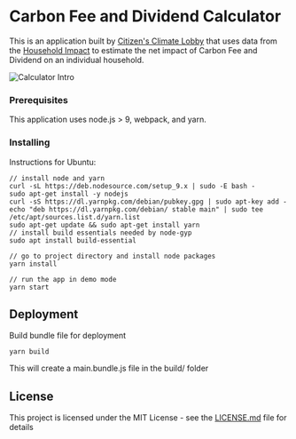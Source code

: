 # Carbon Fee and Dividend Calculator

This is an application built by [Citizen's Climate Lobby](https://citizensclimatelobby.org/) that uses data from the 
[Household Impact](https://citizensclimatelobby.org/household-impact-study/) to estimate the net impact of Carbon Fee and Dividend on an individual household.

![Calculator Intro](https://citizensclimatelobby.org/wp-content/uploads/2018/03/compressed-CFD-Calculator-header.jpg)

### Prerequisites

This application uses node.js > 9, webpack, and yarn.

### Installing

Instructions for Ubuntu:
```
// install node and yarn
curl -sL https://deb.nodesource.com/setup_9.x | sudo -E bash -
sudo apt-get install -y nodejs
curl -sS https://dl.yarnpkg.com/debian/pubkey.gpg | sudo apt-key add -
echo "deb https://dl.yarnpkg.com/debian/ stable main" | sudo tee /etc/apt/sources.list.d/yarn.list
sudo apt-get update && sudo apt-get install yarn
// install build essentials needed by node-gyp
sudo apt install build-essential

// go to project directory and install node packages
yarn install

// run the app in demo mode
yarn start
```

## Deployment

Build bundle file for deployment
```
yarn build
```

This will create a main.bundle.js file in the build/ folder

## License

This project is licensed under the MIT License - see the [LICENSE.md](LICENSE.md) file for details
